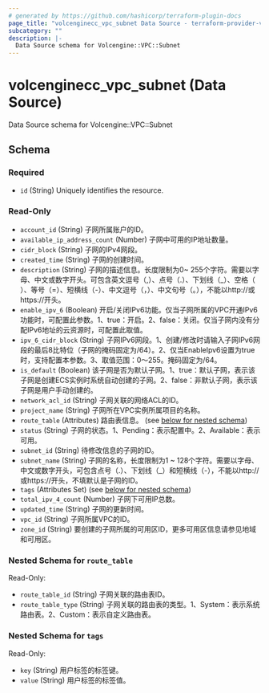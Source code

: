 ```yaml
---
# generated by https://github.com/hashicorp/terraform-plugin-docs
page_title: "volcenginecc_vpc_subnet Data Source - terraform-provider-volcenginecc"
subcategory: ""
description: |-
  Data Source schema for Volcengine::VPC::Subnet
---
```


# volcenginecc_vpc_subnet (Data Source)

Data Source schema for Volcengine::VPC::Subnet



<!-- schema generated by tfplugindocs -->
## Schema

### Required

- `id` (String) Uniquely identifies the resource.

### Read-Only

- `account_id` (String) 子网所属账户的ID。
- `available_ip_address_count` (Number) 子网中可用的IP地址数量。
- `cidr_block` (String) 子网的IPv4网段。
- `created_time` (String) 子网的创建时间。
- `description` (String) 子网的描述信息。长度限制为0~ 255个字符。需要以字母、中文或数字开头。可包含英文逗号（,）、点号（.）、下划线（_）、空格（ ）、等号（=）、短横线（-）、中文逗号（，）、中文句号（。），不能以http://或https://开头。
- `enable_ipv_6` (Boolean) 开启/关闭IPv6功能。仅当子网所属的VPC开通IPv6功能时，可配置此参数。1、true：开启。2、false：关闭。仅当子网内没有分配IPv6地址的云资源时，可配置此取值。
- `ipv_6_cidr_block` (String) 子网IPv6网段。1、创建/修改时请输入子网IPv6网段的最后8比特位（子网的掩码固定为/64）。2、仅当EnableIpv6设置为true时，支持配置本参数。3、取值范围：0～255。掩码固定为/64。
- `is_default` (Boolean) 该子网是否为默认子网。1、true：默认子网，表示该子网是创建ECS实例时系统自动创建的子网。2、false：非默认子网，表示该子网是用户手动创建的。
- `network_acl_id` (String) 子网关联的网络ACL的ID。
- `project_name` (String) 子网所在VPC实例所属项目的名称。
- `route_table` (Attributes) 路由表信息。 (see [below for nested schema](#nestedatt--route_table))
- `status` (String) 子网的状态。1、Pending：表示配置中。2、Available：表示可用。
- `subnet_id` (String) 待修改信息的子网的ID。
- `subnet_name` (String) 子网的名称，长度限制为1 ~ 128个字符。需要以字母、中文或数字开头，可包含点号（.）、下划线（_）和短横线（-），不能以http://或https://开头，不填默认是子网的ID。
- `tags` (Attributes Set) (see [below for nested schema](#nestedatt--tags))
- `total_ipv_4_count` (Number) 子网下可用IP总数。
- `updated_time` (String) 子网的更新时间。
- `vpc_id` (String) 子网所属VPC的ID。
- `zone_id` (String) 要创建的子网所属的可用区ID，更多可用区信息请参见地域和可用区。

<a id="nestedatt--route_table"></a>
### Nested Schema for `route_table`

Read-Only:

- `route_table_id` (String) 子网关联的路由表ID。
- `route_table_type` (String) 子网关联的路由表的类型。1、System：表示系统路由表。2、Custom：表示自定义路由表。


<a id="nestedatt--tags"></a>
### Nested Schema for `tags`

Read-Only:

- `key` (String) 用户标签的标签键。
- `value` (String) 用户标签的标签值。
